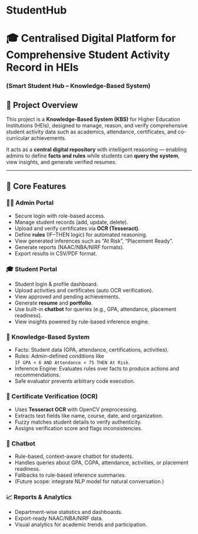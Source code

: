 # StudentHub
# 🎓 Centralised Digital Platform for Comprehensive Student Activity Record in HEIs  
### (Smart Student Hub – Knowledge-Based System)

## 🧠 Project Overview

This project is a **Knowledge-Based System (KBS)** for Higher Education Institutions (HEIs), designed to manage, reason, and verify comprehensive student activity data such as academics, attendance, certificates, and co-curricular achievements.

It acts as a **central digital repository** with intelligent reasoning — enabling admins to define **facts and rules** while students can **query the system**, view insights, and generate verified resumes.

---

## 🚀 Core Features

### 👨‍🏫 Admin Portal
- Secure login with role-based access.  
- Manage student records (add, update, delete).  
- Upload and verify certificates via **OCR (Tesseract)**.  
- Define **rules** (IF–THEN logic) for automated reasoning.  
- View generated inferences such as “At Risk”, “Placement Ready”.  
- Generate reports (NAAC/NBA/NIRF formats).  
- Export results in CSV/PDF format.

### 🎓 Student Portal
- Student login & profile dashboard.  
- Upload activities and certificates (auto OCR verification).  
- View approved and pending achievements.  
- Generate **resume** and **portfolio**.  
- Use built-in **chatbot** for queries (e.g., GPA, attendance, placement readiness).  
- View insights powered by rule-based inference engine.

### 🧩 Knowledge-Based System
- Facts: Student data (GPA, attendance, certifications, activities).  
- Rules: Admin-defined conditions like  
  `IF GPA < 6 AND Attendance < 75 THEN At Risk`.  
- Inference Engine: Evaluates rules over facts to produce actions and recommendations.  
- Safe evaluator prevents arbitrary code execution.

### 🧾 Certificate Verification (OCR)
- Uses **Tesseract OCR** with OpenCV preprocessing.  
- Extracts text fields like name, course, date, and organization.  
- Fuzzy matches student details to verify authenticity.  
- Assigns verification score and flags inconsistencies.

### 💬 Chatbot
- Rule-based, context-aware chatbot for students.  
- Handles queries about GPA, CGPA, attendance, activities, or placement readiness.  
- Fallbacks to rule-based inference summaries.  
- (Future scope: integrate NLP model for natural conversation.)

### 📈 Reports & Analytics
- Department-wise statistics and dashboards.  
- Export-ready NAAC/NBA/NIRF data.  
- Visual analytics for academic trends and participation.
